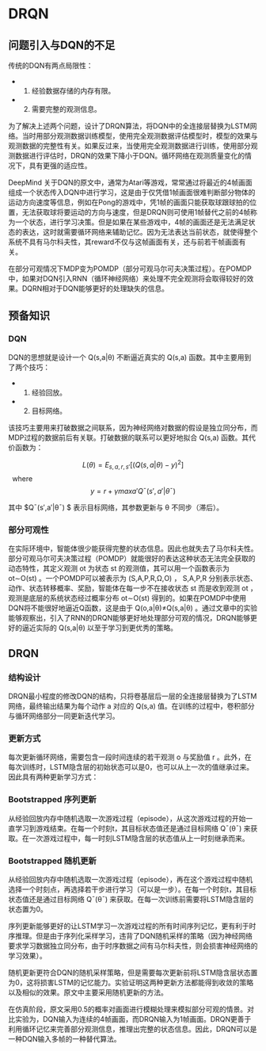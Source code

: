 # DRQN 

## 问题引入与DQN的不足

传统的DQN有两点局限性： 

- 1. 经验数据存储的内存有限。 

- 2. 需要完整的观测信息。

为了解决上述两个问题，设计了DRQN算法，将DQN中的全连接层替换为LSTM网络。当时用部分观测数据训练模型，使用完全观测数据评估模型时，模型的效果与观测数据的完整性有关。如果反过来，当使用完全观测数据进行训练，使用部分观测数据进行评估时，DRQN的效果下降小于DQN。循环网络在观测质量变化的情况下，具有更强的适应性。

DeepMind 关于DQN的原文中，通常为Atari等游戏，常常通过将最近的4帧画面组成一个状态传入DQN中进行学习，这是由于仅凭借1帧画面很难判断部分物体的运动方向速度等信息，例如在Pong的游戏中，凭1帧的画面只能获取球跟球拍的位置，无法获取球将要运动的方向与速度，但是DRQN则可使用1帧替代之前的4帧称为一个状态，进行学习决策。但是如果在某些游戏中，4帧的画面还是无法满足状态的表达，这时就需要循环网络来辅助记忆。因为无法表达当前状态，就使得整个系统不具有马尔科夫性，其reward不仅与这帧画面有关，还与前若干帧画面有关。

在部分可观情况下MDP变为POMDP（部分可观马尔可夫决策过程）。在POMDP中，如果对DQN引入RNN（循环神经网络）来处理不完全观测将会取得较好的效果。DQRN相对于DQN能够更好的处理缺失的信息。

##  预备知识

### DQN

DQN的思想就是设计一个 Q(s,a|θ) 不断逼近真实的 Q(s,a) 函数。其中主要用到了两个技巧：

- 1. 经验回放。
- 2. 目标网络。

该技巧主要用来打破数据之间联系，因为神经网络对数据的假设是独立同分布，而MDP过程的数据前后有关联。打破数据的联系可以更好地拟合 Q(s,a) 函数。其代价函数为：

$$L(θ)=E_{s,a,r,s′}[(Q(s,a|θ)−y)^2]$$   where    $$y=r+γmaxa′Q¯(s′,a′|θ¯)$$

其中 $Q¯(s′,a′|θ¯) $ 表示目标网络，其参数更新与 θ 不同步（滞后）。

### 部分可观性

在实际环境中，智能体很少能获得完整的状态信息。因此也就失去了马尔科夫性。部分可观马尔可夫决策过程（POMDP）就能很好的表达这种状态无法完全获取的动态特性，其定义观测 ot 为状态 st 的观测值，其可以用一个函数表示为 ot∼O(st) 。一个POMDP可以被表示为 (S,A,P,R,Ω,O) ， S,A,P,R 分别表示状态、动作、状态转移概率、奖励，智能体在每一步不在接收状态 st 而是收到观测 ot ，观测是底层的系统状态经过概率分布 ot∼O(st) 得到的。如果在POMDP中使用DQN将不能很好地逼近Q函数，这是由于 Q(o,a|θ)≠Q(s,a|θ) 。通过文章中的实验能够观察出，引入了RNN的DRQN能够更好地处理部分可观的情况，DRQN能够更好的逼近实际的 Q(s,a|θ) 以至于学习到更优秀的策略。

## DRQN

###  结构设计

DRQN最小程度的修改DQN的结构，只将卷基层后一层的全连接层替换为了LSTM网络，最终输出结果为每个动作 a 对应的 Q(s,a) 值。在训练的过程中，卷积部分与循环网络部分一同更新迭代学习。

### 更新方式

每次更新循环网络，需要包含一段时间连续的若干观测 o 与奖励值 r 。此外，在每次训练时，LSTM隐含层的初始状态可以是0，也可以从上一次的值继承过来。因此具有两种更新学习方式：

### Bootstrapped 序列更新

从经验回放内存中随机选取一次游戏过程（episode），从这次游戏过程的开始一直学习到游戏结束。在每一个时刻t，其目标状态值还是通过目标网络 Q¯(θ¯) 来获取。在一次游戏过程中，每一时刻LSTM隐含层的状态值从上一时刻继承而来。

### Bootstrapped 随机更新

从经验回放内存中随机选取一次游戏过程（episode），再在这个游戏过程中随机选择一个时刻点，再选择若干步进行学习（可以是一步）。在每一个时刻t，其目标状态值还是通过目标网络 Q¯(θ¯) 来获取。在每一次训练前需要将LSTM隐含层的状态置为0。

序列更新能够更好的让LSTM学习一次游戏过程的所有时间序列记忆，更有利于时序推理。但是由于序列化采样学习，违背了DQN随机采样的策略（因为神经网络要求学习数据独立同分布，由于时序数据之间有马尔科夫性，则会损害神经网络的学习效果）。

随机更新更符合DQN的随机采样策略，但是需要每次更新前将LSTM隐含层状态置为0，这将损害LSTM的记忆能力。实验证明这两种更新方法都能得到收敛的策略以及相似的效果。原文中主要采用随机更新的方法。

在仿真阶段，原文采用0.5的概率对画面进行模糊处理来模拟部分可观的情景。对比实验为，DQN输入为连续的4帧画面，而DRQN输入为1帧画面。DRQN更善于利用循环记忆来完善部分观测信息，推理出完整的状态信息。因此，DRQN可以是一种DQN输入多帧的一种替代算法。
